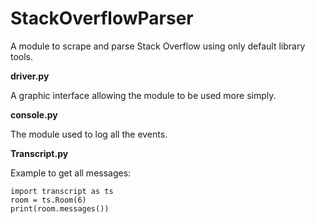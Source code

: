 # StackOverflowParser
A module to scrape and parse Stack Overflow using only default library tools.

**driver.py**

A graphic interface allowing the module to be used more simply.

**console.py**

The module used to log all the events.

**Transcript.py**

Example to get all messages:

    import transcript as ts
    room = ts.Room(6)
    print(room.messages())
